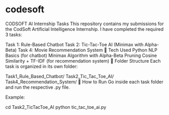 # codesoft
CODSOFT AI Internship Tasks
This repository contains my submissions for the CodSoft Artificial Intelligence Internship.
I have completed the required 3 tasks:

Task 1: Rule-Based Chatbot
Task 2: Tic-Tac-Toe AI (Minimax with Alpha-Beta)
Task 4: Movie Recommendation System
🔧 Tech Used
Python
NLP Basics (for chatbot)
Minimax Algorithm with Alpha-Beta Pruning
Cosine Similarity + TF-IDF (for recommendation system)
📂 Folder Structure
Each task is organized in its own folder:

Task1_Rule_Based_Chatbot/
Task2_Tic_Tac_Toe_AI/
Task4_Recommendation_System/
🚀 How to Run
Go inside each task folder and run the respective .py file.

Example:

cd Task2_TicTacToe_AI
python tic_tac_toe_ai.py
